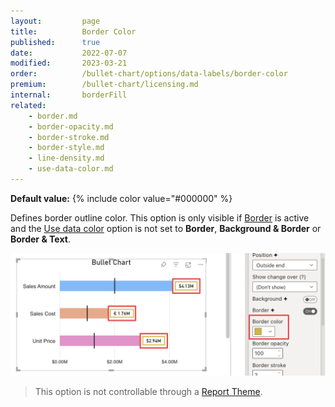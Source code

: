 ```yaml
---
layout:         page
title:          Border Color
published:      true
date:           2022-07-07
modified:   	2023-03-21
order:          /bullet-chart/options/data-labels/border-color
premium:        /bullet-chart/licensing.md
internal:       borderFill
related:            
    - border.md
    - border-opacity.md
    - border-stroke.md
    - border-style.md
    - line-density.md
    - use-data-color.md
---
```


**Default value:** {% include color value="#000000" %}

Defines border outline color. This option is only visible if [Border](border.md) is active and the [Use data color](use-data-color.md) option is not set to **Border**, **Background & Border** or **Border & Text**.

<img src="images/data-labels-border-color.png" width="700">

> This option is not controllable through a [Report Theme](../../features/themes.md).